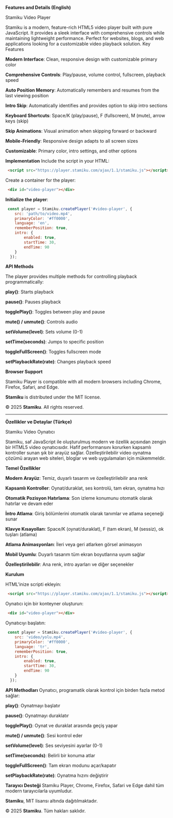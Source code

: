 **Features and Details (English)**

Stamiku Video Player

Stamiku is a modern, feature-rich HTML5 video player built with pure JavaScript. It provides a sleek interface with comprehensive controls while maintaining lightweight performance. Perfect for websites, blogs, and web applications looking for a customizable video playback solution.
Key Features

**Modern Interface**: Clean, responsive design with customizable primary color

**Comprehensive Controls**: Play/pause, volume control, fullscreen, playback speed

**Auto Position Memory**: Automatically remembers and resumes from the last viewing position

**Intro Skip**: Automatically identifies and provides option to skip intro sections

**Keyboard Shortcuts**: Space/K (play/pause), F (fullscreen), M (mute), arrow keys (skip)

**Skip Animations**: Visual animation when skipping forward or backward

**Mobile-Friendly**: Responsive design adapts to all screen sizes

**Customizable**: Primary color, intro settings, and other options

**Implementation**
Include the script in your HTML:
```html
 <script src="https://player.stamiku.com/ajax/1.1/stamiku.js"></script>
```
 
Create a container for the player:
```html
 <div id="video-player"></div>
```

**Initialize the player**:
```javascript
 const player = Stamiku.createPlayer('#video-player', {
    src: 'path/to/video.mp4',
    primaryColor: '#ff0000',
    language: 'en',
    rememberPosition: true,
    intro: {
        enabled: true,
        startTime: 30,
        endTime: 90
    }
  });
```

**API Methods**

The player provides multiple methods for controlling playback programmatically:

**play()**: Starts playback

**pause()**: Pauses playback

**togglePlay()**: Toggles between play and pause

**mute() / unmute()**: Controls audio

**setVolume(level)**: Sets volume (0-1)

**setTime(seconds)**: Jumps to specific position

**toggleFullScreen()**: Toggles fullscreen mode

**setPlaybackRate(rate)**: Changes playback speed


**Browser Support**

Stamiku Player is compatible with all modern browsers including Chrome, Firefox, Safari, and Edge.

**Stamiku** is distributed under the MIT license.

© 2025 **Stamiku**. All rights reserved.





----------------------------------------------------------------





**Özellikler ve Detaylar (Türkçe)**

Stamiku Video Oynatıcı

Stamiku, saf JavaScript ile oluşturulmuş modern ve özellik açısından zengin bir HTML5 video oynatıcısıdır. Hafif performansını korurken kapsamlı kontroller sunan şık bir arayüz sağlar. Özelleştirilebilir video oynatma çözümü arayan web siteleri, bloglar ve web uygulamaları için mükemmeldir.

**Temel Özellikler**

**Modern Arayüz**: Temiz, duyarlı tasarım ve özelleştirilebilir ana renk

**Kapsamlı Kontroller**: Oynat/duraklat, ses kontrolü, tam ekran, oynatma hızı

**Otomatik Pozisyon Hatırlama**: Son izleme konumunu otomatik olarak hatırlar ve devam eder

**İntro Atlama**: Giriş bölümlerini otomatik olarak tanımlar ve atlama seçeneği sunar

**Klavye Kısayolları**: Space/K (oynat/duraklat), F (tam ekran), M (sessiz), ok tuşları (atlama)

**Atlama Animasyonları**: İleri veya geri atlarken görsel animasyon

**Mobil Uyumlu**: Duyarlı tasarım tüm ekran boyutlarına uyum sağlar

**Özelleştirilebilir**: Ana renk, intro ayarları ve diğer seçenekler

**Kurulum**

HTML'inize scripti ekleyin:
```html
 <script src="https://player.stamiku.com/ajax/1.1/stamiku.js"></script>
 ```

Oynatıcı için bir konteyner oluşturun:
```html
 <div id="video-player"></div>
```

Oynatıcıyı başlatın:
```javascript
 const player = Stamiku.createPlayer('#video-player', {
    src: 'video/yolu.mp4',
    primaryColor: '#ff0000',
    language: 'tr',
    rememberPosition: true,
    intro: {
        enabled: true,
        startTime: 30,
        endTime: 90
    }
  });
```

**API Methodları**
Oynatıcı, programatik olarak kontrol için birden fazla metod sağlar:

**play()**: Oynatmayı başlatır

**pause()**: Oynatmayı duraklatır

**togglePlay()**: Oynat ve duraklat arasında geçiş yapar

**mute() / unmute()**: Sesi kontrol eder

**setVolume(level)**: Ses seviyesini ayarlar (0-1)

**setTime(seconds)**: Belirli bir konuma atlar

**toggleFullScreen()**: Tam ekran modunu açar/kapatır

**setPlaybackRate(rate)**: Oynatma hızını değiştirir

**Tarayıcı Desteği**
Stamiku Player, Chrome, Firefox, Safari ve Edge dahil tüm modern tarayıcılarla uyumludur.


**Stamiku**, MIT lisansı altında dağıtılmaktadır.

© 2025 **Stamiku**. Tüm hakları saklıdır.
